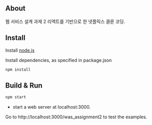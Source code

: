 ## About
웹 서비스 설계 과제 2
리액트를 기반으로 한 넷플릭스 클론 코딩.

## Install

Install [node.js](http://nodejs.org/)

Install dependencies, as specified in package.json

```bash
npm install
```

## Build & Run

```bash
npm start
``` 
* start a web server at localhost:3000. 

Go to http://localhost:3000/was_assignment2
to test the examples.
